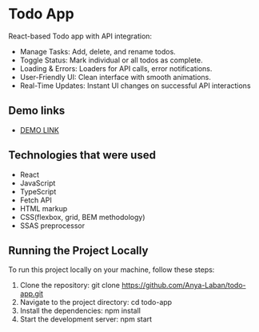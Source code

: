 # Todo App
React-based Todo app with API integration:

- Manage Tasks: Add, delete, and rename todos.
- Toggle Status: Mark individual or all todos as complete.
- Loading & Errors: Loaders for API calls, error notifications.
- User-Friendly UI: Clean interface with smooth animations.
- Real-Time Updates: Instant UI changes on successful API interactions

## Demo links
- [DEMO LINK](https://Anya-Laban.github.io/todo-app/)

## Technologies that were used
- React
- JavaScript
- TypeScript
- Fetch API
- HTML markup
- CSS(flexbox, grid, BEM methodology)
- SSAS preprocessor

## Running the Project Locally
To run this project locally on your machine, follow these steps:

1. Clone the repository:
    git clone https://github.com/Anya-Laban/todo-app.git
2. Navigate to the project directory:
    cd todo-app
3. Install the dependencies:
    npm install
4. Start the development server:
    npm start